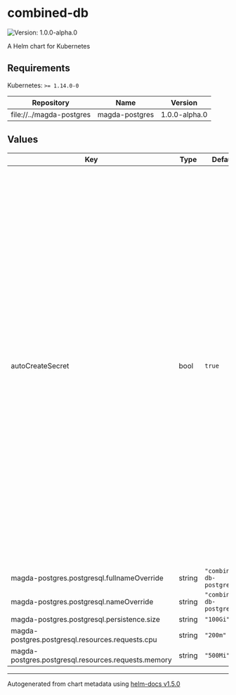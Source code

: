 # combined-db

![Version: 1.0.0-alpha.0](https://img.shields.io/badge/Version-1.0.0--alpha.0-informational?style=flat-square)

A Helm chart for Kubernetes

## Requirements

Kubernetes: `>= 1.14.0-0`

| Repository | Name | Version |
|------------|------|---------|
| file://../magda-postgres | magda-postgres | 1.0.0-alpha.0 |

## Values

| Key | Type | Default | Description |
|-----|------|---------|-------------|
| autoCreateSecret | bool | `true` | whether auto-create secret for client account password. After the migrator runs properly, a non-superuser DB account (named `client`) will be created. If any logic databases (e.g. `content-db`, `session-db` etc.) are hosted by the single `combined-db`, its password will loaded from secret `combined-db-password` & key: `password`. Set this option to `true` will make helm auto-create the secret with random password, ONLY when the secret not exists. |
| magda-postgres.postgresql.fullnameOverride | string | `"combined-db-postgresql"` |  |
| magda-postgres.postgresql.nameOverride | string | `"combined-db-postgresql"` |  |
| magda-postgres.postgresql.persistence.size | string | `"100Gi"` |  |
| magda-postgres.postgresql.resources.requests.cpu | string | `"200m"` |  |
| magda-postgres.postgresql.resources.requests.memory | string | `"500Mi"` |  |

----------------------------------------------
Autogenerated from chart metadata using [helm-docs v1.5.0](https://github.com/norwoodj/helm-docs/releases/v1.5.0)
